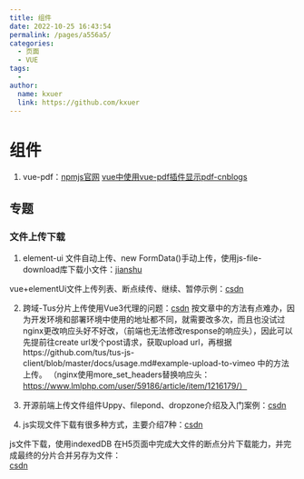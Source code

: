 ```yaml
---
title: 组件
date: 2022-10-25 16:43:54
permalink: /pages/a556a5/
categories:
  - 页面
  - VUE
tags:
  - 
author: 
  name: kxuer
  link: https://github.com/kxuer
---
```

# 组件

1. vue-pdf：[npmjs官网](https://www.npmjs.com/package/vue-pdf) [vue中使用vue-pdf插件显示pdf-cnblogs](https://www.cnblogs.com/lodadssd/p/10297989.html)


## 专题

### 文件上传下载
1. element-ui 文件自动上传、new FormData()手动上传，使用js-file-download库下载小文件：[jianshu](https://www.jianshu.com/p/6071518d2929)

vue+elementUi文件上传列表、断点续传、继续、暂停示例：[csdn](https://blog.csdn.net/weixin_51157081/article/details/125035314)

2. 跨域-Tus分片上传使用Vue3代理的问题：[csdn](https://blog.csdn.net/qq_35454695/article/details/122044241) 按文章中的方法有点难办，因为开发环境和部署环境中使用的地址都不同，就需要改多次，而且也没试过nginx更改响应头好不好改，（前端也无法修改response的响应头），因此可以先提前往create url发个post请求，获取upload url，再根据https://github.com/tus/tus-js-client/blob/master/docs/usage.md#example-upload-to-vimeo 中的方法上传。
（nginx使用more_set_headers替换响应头：https://www.lmlphp.com/user/59186/article/item/1216179/）

3. 开源前端上传文件组件Uppy、filepond、dropzone介绍及入门案例：[csdn](https://blog.csdn.net/qq_43437874/article/details/120948697)

4. js实现文件下载有很多种方式，主要介绍7种：[csdn](https://blog.csdn.net/ljy123w/article/details/123438648)

js文件下载，使用indexedDB 在H5页面中完成大文件的断点分片下载能力，并完成最终的分片合并另存为文件：                
[csdn](https://blog.csdn.net/conan729/article/details/105505046/)